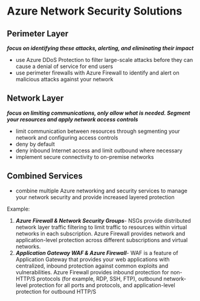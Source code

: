 # Azure Network Security Solutions

## Perimeter Layer

***focus on identifying these attacks, alerting, and eliminating their impact***
- use Azure DDoS Protection to filter large-scale attacks before they can cause a denial of service for end users
- use perimeter firewalls with Azure Firewall to identify and alert on malicious attacks against your network

## Network Layer

***focus on limiting communications, only allow what is needed. Segment your resources and apply network access controls***
- limit communication between resources through segmenting your network and configuring access controls
- deny by default
- deny inbound Internet access and limit outbound where necessary
- implement secure connectivity to on-premise networks

## Combined Services

- combine multiple Azure networking and security services to manage your network security and provide increased layered protection

Example:

1. ***Azure Firewall & Network Security Groups***- NSGs provide distributed network layer traffic filtering to limit traffic to resources within virtual networks in each subscription. Azure Firewall provides network and application-level protection across different subscriptions and virtual networks.
2. ***Application Gateway WAF & Azure Firewall***- WAF is a feature of Application Gateway that provides your web applications with centralized, inbound protection against common exploits and vulnerabilities. Azure Firewall provides inbound protection for non-HTTP/S protocols (for example, RDP, SSH, FTP), outbound network-level protection for all ports and protocols, and application-level protection for outbound HTTP/S